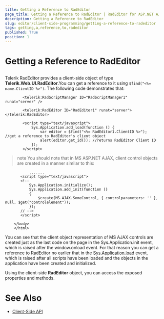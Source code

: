 ```yaml
---
title: Getting a Reference to RadEditor
page_title: Getting a Reference to RadEditor | RadEditor for ASP.NET AJAX Documentation
description: Getting a Reference to RadEditor
slug: editor/client-side-programming/getting-a-reference-to-radeditor
tags: getting,a,reference,to,radeditor
published: True
position: 1
---
```


# Getting a Reference to RadEditor



## 

Telerik RadEditor provides a client-side object of type **Telerik.Web.UI.RadEditor**.You can get a reference to it using `$find("<%= name.ClientID %>")`. The following code demonstrates that:

````ASPNET
	    <telerik:RadScriptManager ID="RadScriptManager1" runat="server" />
	
	    <telerik:RadEditor ID="RadEditor1" runat="server"></telerik:RadEditor>
	
	    <script type="text/javascript">
	        Sys.Application.add_load(function () {
	            var editor = $find("<%= RadEditor1.ClientID %>"); //get a reference to RadEditor's client object
	            alert(editor.get_id()); //returns RadEditor Client ID
	        });
	    </script> 
````



>note You should note that in MS ASP.NET AJAX, client control objects are created in a manner similar to this:
>


````ASPNET
	       .......
	   <script type="text/javascript">
	   <!--
	       Sys.Application.initialize();
	       Sys.Application.add_init(function ()
	       {
	           $create(MS.AJAX.SomeControl, { controlparameters: '' }, null, $get("controlelement"));
	       });
	   // -->
	   </script>
	 
	</body>
	</html>
````



You can see that the client object representation of MS AJAX controls are created just as the last code on the page in the Sys.Application.init event, which is raised after the window.onload event. For that reason you can get a reference to RadEditor no earlier that in the [Sys.Application.load](http://www.asp.net/AJAX/Documentation/Live/ClientReference/Sys/ApplicationClass/SysApplicationLoadEvent.aspx) event, which is raised after all scripts have been loaded and the objects in the application have been created and initialized.

Using the client-side **RadEditor** object, you can access the exposed properties and methods.

# See Also

 * [Client-Side API](http://demos.telerik.com/aspnet/prometheus/Editor/Examples/ClientsideAPI/DefaultCS.aspx)
